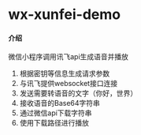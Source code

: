 # wx-xunfei-demo

#### 介绍
微信小程序调用讯飞api生成语音并播放


1. 根据密钥等信息生成请求参数
1. 与讯飞提供websocket接口连接
1. 发送需要转语音的文字（你好，世界）
1. 接收语音的Base64字符串
1. 通过微信api下载字符串
1. 使用下载路径进行播放

